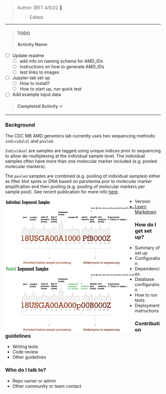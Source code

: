 > Author: @ET 4/5/22 :goat:
>> Edited:
----
>#### TODO ####
>#### Activity Name ####
 - [ ] Update readme
    - [ ] add info on naming schema for AMD_IDs  
    - [ ] instructions on how to generate AMD_IDs
    - [ ] test links to images  
 - [ ] Jupyter-lab set up
    - [ ] How to install?
    - [ ] How to start up, run quick test
 - [ ] Add example input data

>#### Completed Activity ✓ ####

------

### Background ###


The CDC MB AMD genomics lab currently uses two sequencing methods: `individulal` and `pooled`.

`Individual` are samples are tagged using unique indices prior to sequencing to allow de-multiplexing at the individual sample level. The individual samples often have more than one molecular marker included (e.g. pooled molecular markers).

The `pooled` samples are combined (e.g. pooling of individual samples) either as filter blot spots or DNA  based on parsitemia pror to molecular marker amplifcation and then pooling (e.g. pooling of molecular markers per sample pool). See recent publication for more info [here](https://pubmed.ncbi.nlm.nih.gov/35030215/).


<p float="left">
<img
  src="/images/ind_sample_ID.png"
  align="left"
  width="420">

  <img
    src="/images/pooled_sample_ID.png"
    align="left"
    width="420">
</p>


<div>
<p>

* Version
* [Learn Markdown](https://bitbucket.org/tutorials/markdowndemo)
</p>
</div>

### How do I get set up? ###

* Summary of set up
* Configuration
* Dependencies
* Database configuration
* How to run tests
* Deployment instructions

### Contribution guidelines ###

* Writing tests
* Code review
* Other guidelines

### Who do I talk to? ###

* Repo owner or admin
* Other community or team contact

